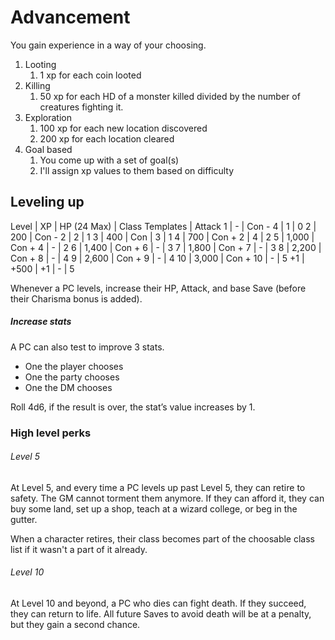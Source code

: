 # Advancement 

You gain experience in a way of your choosing.

1. Looting
    1. 1 xp for each coin looted
2. Killing
    1. 50 xp for each HD of a monster killed divided by the number of creatures fighting it.
3. Exploration
    1. 100 xp for each new location discovered
    2. 200 xp for each location cleared
4. Goal based 
    1. You come up with a set of goal(s)
    2. I'll assign xp values to them based on difficulty

## Leveling up

Level | XP | HP (24 Max) | Class Templates | Attack
1 | - | Con - 4 | 1 | 0
2 | 200 | Con - 2 | 2 | 1
3 | 400 | Con | 3 | 1
4 | 700 | Con + 2 | 4 | 2
5 | 1,000 | Con + 4 | - | 2
6 | 1,400 | Con + 6 | - | 3
7 | 1,800 | Con + 7 | - | 3
8 | 2,200 | Con + 8 | - | 4
9 | 2,600 | Con + 9 | - | 4
10 | 3,000 | Con + 10 | - | 5
+1 | +500 | +1 | - | 5

Whenever a PC levels, increase their HP, Attack, and base Save
(before their Charisma bonus is added). 

##### Increase stats

A PC can also test to improve 3 stats. 

- One the player chooses
- One the party chooses
- One the DM chooses

Roll 4d6, if the result is over, the stat’s value increases by 1.

### High level perks

###### Level 5

At Level 5, and every time a PC levels up past Level 5, they can
retire to safety. The GM cannot torment them anymore. If they
can afford it, they can buy some land, set up a shop, teach at a
wizard college, or beg in the gutter. 

When a character retires, their class becomes part of the choosable class list
if it wasn't a part of it already.

###### Level 10

At Level 10 and beyond, a
PC who dies can fight death. If they succeed, they can return to
life. All future Saves to avoid death will be at a penalty, but they
gain a second chance.
